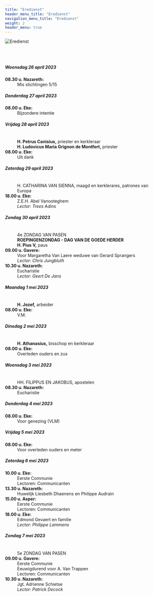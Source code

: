 ```yaml
---
title: "Eredienst"
header_menu_title: "Eredienst"
navigation_menu_title: "Eredienst"
weight: 2
header_menu: true
---
```


![Eredienst](images/liturgische-vieringen.jpg)

<br>
<br>

##### Woensdag 26 april 2023  
<dl><dt><b>08.30 u. Nazareth:</b></dt><dd>Mis stichtingen 5/15</dd>
</dl>

##### Donderdag 27 april 2023  
<dl><dt><b>08.00 u. Eke:</b></dt><dd>Bijzondere intentie</dd>
</dl>

##### Vrijdag 28 april 2023  
<dl><dt>&nbsp;</dt><dd><b>H. Petrus Canisius,</b> priester en kerkleraar<br><b>H. Ludovicus Maria Grignon de Montfort,</b> priester<br></dd><dt><b>08.00 u. Eke:</b></dt><dd>Uit dank</dd>
</dl>

##### Zaterdag 29 april 2023  
<dl><dt>&nbsp;</dt><dd>H. CATHARINA VAN SIENNA, maagd en kerklerares, patrones van Europa<br></dd><dt><b>18.00 u. Eke:</b></dt><dd>Z.E.H. Abel Vanooteghem<br><i>Lector: Trees Adins</i></dd>
</dl>

##### Zondag 30 april 2023  
<dl><dt>&nbsp;</dt><dd>4e ZONDAG VAN PASEN<br><b>ROEPINGENZONDAG - DAG VAN DE GOEDE HERDER</b><br><b>H. Pius V,</b> paus<br></dd><dt><b>09.00 u. Gavere:</b></dt><dd>Voor Margaretha Van Laere weduwe van Gerard Sprangers<br><i>Lector: Chris Jungbluth</i></dd>
<dt><b>10.30 u. Nazareth:</b></dt><dd>Eucharistie<br><i>Lector: Geert De Jans</i></dd>
</dl>

##### Maandag 1 mei 2023  
<dl><dt>&nbsp;</dt><dd><b>H. Jozef,</b> arbeider<br></dd><dt><b>08.00 u. Eke:</b></dt><dd>V.M.</dd>
</dl>

##### Dinsdag 2 mei 2023  
<dl><dt>&nbsp;</dt><dd><b>H. Athanasius,</b> bisschop en kerkleraar<br></dd><dt><b>08.00 u. Eke:</b></dt><dd>Overleden ouders en zus</dd>
</dl>

##### Woensdag 3 mei 2023  
<dl><dt>&nbsp;</dt><dd>HH. FILIPPUS EN JAKOBUS, apostelen<br></dd><dt><b>08.30 u. Nazareth:</b></dt><dd>Eucharistie</dd>
</dl>

##### Donderdag 4 mei 2023  
<dl><dt><b>08.00 u. Eke:</b></dt><dd>Voor genezing (VLM)</dd>
</dl>

##### Vrijdag 5 mei 2023  
<dl><dt><b>08.00 u. Eke:</b></dt><dd>Voor overleden ouders en meter</dd>
</dl>

##### Zaterdag 6 mei 2023  
<dl><dt><b>10.00 u. Eke:</b></dt><dd>Eerste Communie<br>Lectoren: Communicanten</dd>
<dt><b>13.30 u. Nazareth:</b></dt><dd>Huwelijk Liesbeth Dhaenens en Philippe Audrain</dd>
<dt><b>15.00 u. Asper:</b></dt><dd>Eerste Communie<br>Lectoren: Communicanten</dd>
<dt><b>18.00 u. Eke:</b></dt><dd>Edmond Gevaert en familie<br><i>Lector: Philippe Lammens</i></dd>
</dl>

##### Zondag 7 mei 2023  
<dl><dt>&nbsp;</dt><dd>5e ZONDAG VAN PASEN<br></dd><dt><b>09.00 u. Gavere:</b></dt><dd>Eerste Communie<br>Eeuwigdurend voor A. Van Trappen<br>Lectoren: Communicanten</dd>
<dt><b>10.30 u. Nazareth:</b></dt><dd>Jgt. Adrienne Schietse<br><i>Lector: Patrick Decock</i></dd>
</dl>
<br>
<br>
<br>



